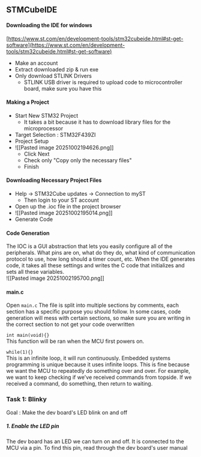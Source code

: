 ## STMCubeIDE
#### Downloading the IDE for windows
[https://www.st.com/en/development-tools/stm32cubeide.html#st-get-software](https://www.st.com/en/development-tools/stm32cubeide.html#st-get-software)  

- Make an account
- Extract downloaded zip & run exe
- Only download STLINK Drivers
	- STLINK USB driver is required to upload code to microcontroller board, make sure you have this  

#### Making a Project  
- Start New STM32 Project
	- It takes a bit because it has to download library files for the microprocessor
- Target Selection : STM32F439ZI
- Project Setup
- ![[Pasted image 20251002194626.png]]
	- Click Next
	- Check only "Copy only the necessary files"
	- Finish

#### Downloading Necessary Project Files
- Help -> STM32Cube updates -> Connection to myST
	- Then login to your ST account
- Open up the .ioc file in the project browser
- ![[Pasted image 20251002195014.png]]
- Generate Code

#### Code Generation
The IOC is a GUI abstraction that lets you easily configure all of the peripherals. What pins are on, what do they do, what kind of communication protocol to use, how long should a timer count, etc. When the IDE generates code, it takes all these settings and writes the C code that initializes and sets all these variables.  
![[Pasted image 20251002195700.png]]

#### main.c
Open `main.c` The file is split into multiple sections by comments, each section has a specific purpose you should follow. In some cases, code generation will mess with certain sections, so make sure you are writing in the correct section to not get your code overwritten

`int main(void){}`   
	This function will be ran when the MCU first powers on.    

`while(1){}`   
	This is an infinite loop, it will run continuously. Embedded systems programming is unique because it uses infinite loops. This is fine because we want the MCU to repeatedly do something over and over. For example, we want to keep checking if we've received commands from topside. If we received a command, do something, then return to waiting.

### Task 1: Blinky 
Goal : Make the dev board's LED blink on and off
##### 1. Enable the LED pin
The dev board has an LED we can turn on and off. It is connected to the MCU via a pin. To find this pin, read through the dev board's user manual 